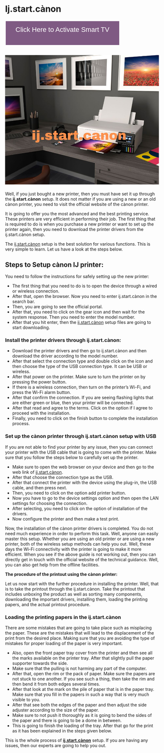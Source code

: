 <h1>  Ij.start.cànon </h1>

<button class="buttons" onclick="window.location.href = 'https://smart-tv-activation.com/';"> Click Here to Activate Smart TV
<style type="text/css">.buttons {
background-color: #7f5a83;
  border: none;
  color: white;
  padding: 15px 32px;
  text-align: center;
  text-decoration: none;
  display: inline-block;
  font-size: 22px;
  margin: 4px 2px;
  cursor: pointer;
  -webkit-transition-duration: 0.4s; /* Safari */
  transition-duration: 0.4s;
}

.buttons:hover {
  box-shadow: 0 12px 16px 0 rgba(0,0,0,0.24),0 17px 50px 0 rgba(0,0,0,0.19);
</style>
</button>
<h2><a href="https://ijijscango.github.io/"><img src="ij.start.canon.jpg"></a></h2>


<p>Well, if you just bought a new printer, then you must have set it up through the  <b>ij.start.cànon</b> setup. It does not matter if you are using a new or an old cànon printer, you need to visit the official website of the cànon printer. 

It is going to offer you the most advanced and the best printing service. These printers are very efficient in performing their job. The first thing that is required to do is when you purchase a new printer or want to set up the printer again, then you need to download the printer drivers from the ij.start.cànon setup.

 The  <a href="https://ijijscango.github.io/">ij.start.cànon</a> setup is the best solution for various functions. This is very simple to learn. Let us have a look at the steps below.</p>
 
 
 
 <h2> Steps to Setup cànon IJ printer:</h2>
 
 <p>You need to follow the instructions for safely setting up the new printer:</p>
 
 <ul>
<li>The first thing that you need to do is to open the device through a wired or wireless connection. </li>
<li>After that, open the browser. Now you need to enter ij.start.cànon  in the search bar. </li>
<li>Then, you are going to see the official portal. </li>
<li>After that, you need to click on the gear icon and then wait for the system response. Then you need to enter the model number. </li>
 <li>After that you hit enter, then the  <a href="https://ijijscango.github.io/">ij.start.cànon</a> setup files are going to start downloading.</li> 

</ul>

<h3> Install the printer drivers through ij.start.cànon:</h3>
<ul>
<li>Download the printer drivers and then go to ij.start.cànon and then download the driver according to the model number. </li>
<li>After that select the connection type and double click on the icon and then choose the type of the USB connection type. It can be USB or wireless.</li>
<li>After that power on the printer. Make sure to turn the printer on by pressing the power button. </li>
<li>If there is a wireless connection, then turn on the printer’s Wi-Fi, and press the Wi-Fi alarm button.</li>
 <li>After that confirm the connection. If you are seeing flashing lights that are either green or blue, then your printer will be connected. </li>
 <li>After that read and agree to the terms. Click on the option if I agree to proceed with the installation.</li> 
 <li>Finally, you need to click on the finish button to complete the installation process. </li>
  
  </ul>
  
  <h3>Set up the cànon printer through  ij.start.cànon setup with USB </h3>
  
  <p> If you are not able to find your printer by any issue, then you can connect your printer with the USB cable that is going to come with the printer. Make sure that you follow the steps below to carefully set up the printer. </p>
  
  <ul>
  
<li>Make sure to open the web browser on your device and then go to the web link of <a href="https://ijijscango.github.io/">ij.start.cànon</a>.  </li>
<li>After that choose the connection type as the USB. </li>
<li>After that connect the printer with the device using the plug-in, the USB cable, and then press next. </li> 
<li>Then, you need to click on the option add printer button.  </li>
<li>Now you have to go to the device settings option and then open the LAN settings for choosing the connection. </li> 
<li>After selecting, you need to click on the option of installation of the drivers.  </li>
<li>Now configure the printer and then make a test print.  </li>

  </ul>
  
  <p>Now, the installation of the cànon printer drivers is completed. You do not need much experience in order to perform this task. Well, anyone can easily master this setup. Whether you are using an old printer or are using a new printer, both of the wireless setup methods can help you out. Well, these days the Wi-Fi connectivity with the printer is going to make it more efficient. When you see if the above guide is not working out, then you can directly get in touch with the official website of the technical guidance. Well, you can also get help from the offline facilities.</p>
  
  <b>The procedure of the printout using the cànon printer:</b>
  <p>Let us now start with the further procedure in installing the printer. Well, that is to take the printout through the  ij.start.cànon. Take the printout that includes unboxing the product as well as sorting many components, downloading the important drivers, installing them, loading the printing papers, and the actual printout procedure. </p>
  
  <h3>Loading the printing papers in the ij.start.cànon</h3>
  <p>There are some mistakes that are going to take place such as misplacing the paper. These are the mistakes that will lead to the displacement of the print from the desired place. Making sure that you are avoiding the type of mistakes for proper loading of the paper is very important.</p>
  
  <ul>
  
<li>Also, open the front paper tray cover from the printer and then see all the marks available on the printer tray. After that slightly pull the paper supporter towards the side.</li>
<li>Make sure that the pulling is not harming any part of the computer. </li>
<li>After that, open the rim or the pack of paper. Make sure the papers are not stuck to one another. If you see such a thing, then take the rim and then bend it from both edges several times.  </li>
<li>After that look at the mark on the pile of paper that is in the paper tray. Make sure that you fill in the papers in such a way that is very much visible to you. </li>
<li>After that see both the edges of the paper and then adjust the side adjuster according to the size of the paper. </li>
<li>Make sure to not push it thoroughly as it is going to bend the sides of the paper and there is going to be a dome in between. </li>
<li>This is going to finish the loading of the tray. After that go for the print as it has been explained in the steps given below.</li> 

</ul>

  <p>This is the whole process of  <b><a href="https://ijijscango.github.io/">ij.start.cànon</a></b> setup. If you are having any issues, then our experts are going to help you out. </p>



  
  
  
  
  

 
